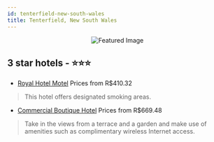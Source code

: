```yaml
---
id: tenterfield-new-south-wales
title: Tenterfield, New South Wales
---
```


<center><img src="https://i.travelapi.com/hotels/40000000/39670000/39669000/39668938/442709e0_z.jpg" alt="Featured Image" /></center>


##  3 star hotels - ⭐️⭐️⭐️

-    [Royal Hotel Motel](https://us.hurb.com/br/hotels/tenterfield/royal-hotel-motel-JNP-JP441496?cmp=18055) Prices from R$410.32
   > This hotel offers designated smoking areas.
-    [Commercial Boutique Hotel](https://us.hurb.com/br/hotels/tenterfield/commercial-boutique-hotel-JNP-JP829021?cmp=18055) Prices from R$669.48
   > Take in the views from a terrace and a garden and make use of amenities such as complimentary wireless Internet access.
